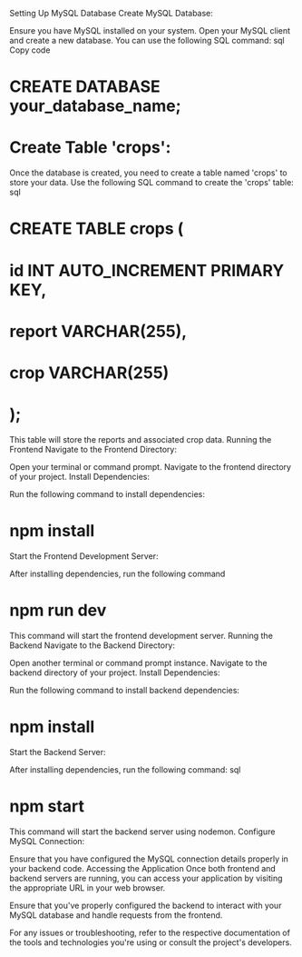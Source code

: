 Setting Up MySQL Database
Create MySQL Database:

Ensure you have MySQL installed on your system.
Open your MySQL client and create a new database. You can use the following SQL command:
sql
Copy code

# CREATE DATABASE your_database_name;
# Create Table 'crops':

Once the database is created, you need to create a table named 'crops' to store your data.
Use the following SQL command to create the 'crops' table:
sql

# CREATE TABLE crops (
#  id INT AUTO_INCREMENT PRIMARY KEY,
#  report VARCHAR(255),
#  crop VARCHAR(255)
# );
This table will store the reports and associated crop data.
Running the Frontend
Navigate to the Frontend Directory:

Open your terminal or command prompt.
Navigate to the frontend directory of your project.
Install Dependencies:

Run the following command to install dependencies:
# npm install
Start the Frontend Development Server:

After installing dependencies, run the following command
# npm run dev
This command will start the frontend development server.
Running the Backend
Navigate to the Backend Directory:

Open another terminal or command prompt instance.
Navigate to the backend directory of your project.
Install Dependencies:

Run the following command to install backend dependencies:
# npm install
Start the Backend Server:

After installing dependencies, run the following command:
sql
# npm start
This command will start the backend server using nodemon.
Configure MySQL Connection:

Ensure that you have configured the MySQL connection details properly in your backend code.
Accessing the Application
Once both frontend and backend servers are running, you can access your application by visiting the appropriate URL in your web browser.

Ensure that you've properly configured the backend to interact with your MySQL database and handle requests from the frontend.

For any issues or troubleshooting, refer to the respective documentation of the tools and technologies you're using or consult the project's developers.
